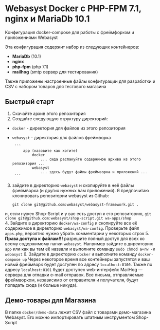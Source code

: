 # Webasyst Docker с PHP-FPM 7.1, nginx и MariaDb 10.1
Конфигурация docker-compose для работы с фреймфорком и приложениями Webasyst

Эта конфигурация содержит набор из следующих контейнеров:

* **MariaDb** (10.1)
* **nginx**
* **php-fpm** (php 7.1)
* **mailhog** (smtp сервер для тестирования)

Также приложены настроенные файлы конфигурации для разработки и CSV с набором товаров для тестового магазина

## Быстрый старт

1. Скачайте архив этого репозитория
1. Создайте следующую структуру директорий:
 * `docker` - директория для файлов из этого репозитория
 * `webasyst` - директория для файлов фреймворка

        ```
            app (назовите как хотите)
                docker
                    ... сюда распакуйте содержимое архива из этого репозитория ...
                webasyst
                    ... здесь будут файлы фреймворка и приложений ...
        ```
3. зайдите в директорию `webasyst` и скопируйте в неё файлы фреймворка (и других нужных вам приложений). Я предпочитаю клонировать репозитории webasyst из Github:

    ```
    git clone git@github.com:webasyst/webasyst-framework.git .
    ```    
и, если нужен Shop-Script  и у вас есть доступ к его репозиторию,
    ```
    git clone git@github.com:webasyst/shop-script.git wa-apps/shop
    ```    
4. Зайдите в директорию `docker/wa-config` и скопируйте все её содержимое в директорию `webasyst/wa-config`. Проверьте файл `apps.php`, вероятно нужно убрать комментарии у некоторых строк
5. **Права доступа к файлам!!!** разрешите полный доступ для всех ко всему содержимому папки `webasyst`. Например зайдите в директорию `app` или как вы там её назвали и выполните команду `sudo chmod a+rw -R webasyst`
6. Зайдите в директорию `docker` и выполните команду
    ```
    docker-compose up
    ```
    Через некоторое время все контейнеры запустятся и ваш новый фреймворк будет доступен по адресу `localhost:8100`. Также по адресу `localhost:8101` будет доступен web-интерфейс MailHog — сервера для отладки e-mail отправок. Все письма, отправляемые фреймворком, независимо от отправителя и получателя, будут попадать сюда (и больше никуда).
    
## Демо-товары для Магазина

В папке `docker/demo-data` лежит CSV файл с товарами демо-магазина Webasyst. Его можно импортировать штатным инструментом Shop-Script

    
    